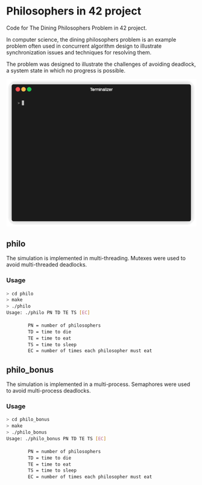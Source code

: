 # Philosophers in 42 project

Code for The Dining Philosophers Problem in 42 project.

In computer science, the dining philosophers problem is an example problem often used in concurrent algorithm design to illustrate synchronization issues and techniques for resolving them.

The problem was designed to illustrate the challenges of avoiding deadlock, a system state in which no progress is possible. 

![demo](gif/demo_philo.gif)

## philo

The simulation is implemented in multi-threading.
Mutexes were used to avoid multi-threaded deadlocks.

### Usage

```sh
> cd philo
> make
> ./philo
Usage: ./philo PN TD TE TS [EC]

        PN = number of philosophers
        TD = time to die
        TE = time to eat
        TS = time to sleep
        EC = number of times each philosopher must eat
```

## philo_bonus

The simulation is implemented in a multi-process.
Semaphores were used to avoid multi-process deadlocks.

### Usage

```sh
> cd philo_bonus
> make
> ./philo_bonus
Usage: ./philo_bonus PN TD TE TS [EC]

        PN = number of philosophers
        TD = time to die
        TE = time to eat
        TS = time to sleep
        EC = number of times each philosopher must eat
```

